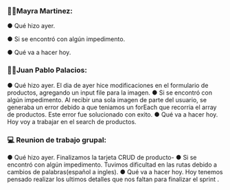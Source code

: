 <h3>👩‍💻Mayra Martinez:</h3>
● Qué hizo ayer.

● Si se encontró con algún impedimento.

● Qué va a hacer hoy.

<h3>👨‍💻Juan Pablo Palacios:</h3>
● Qué hizo ayer.
    El dia de ayer hice modificaciones en el formulario de productos, agregando un input file para la imagen.
● Si se encontró con algún impedimento.
    Al recibir una sola imagen de parte del usuario, se generaba un error debido a que teniamos un forEach que recorria el array de productos. Este error fue solucionado con exito.
● Qué va a hacer hoy.
    Hoy voy a trabajar en el search de productos.

<h3>💻 Reunion de trabajo grupal:</h3>
● Qué hizo ayer.
    Finalizamos la tarjeta CRUD de producto-
● Si se encontró con algún impedimento.
    Tuvimos dificultad en las rutas debido a cambios de palabras(español a ingles).
● Qué va a hacer hoy.
    Hoy tenemos pensado realizar los ultimos detalles que nos faltan para finalizar el sprint .
